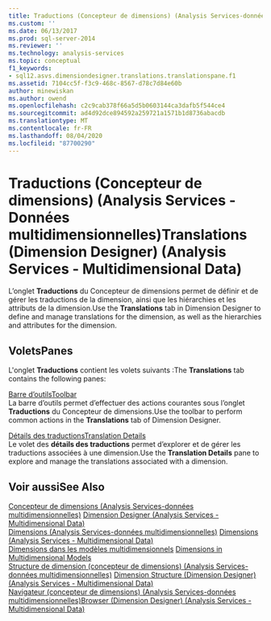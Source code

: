 ```yaml
---
title: Traductions (Concepteur de dimensions) (Analysis Services-données multidimensionnelles) | Microsoft Docs
ms.custom: ''
ms.date: 06/13/2017
ms.prod: sql-server-2014
ms.reviewer: ''
ms.technology: analysis-services
ms.topic: conceptual
f1_keywords:
- sql12.asvs.dimensiondesigner.translations.translationspane.f1
ms.assetid: 7104cc5f-f3c9-468c-8567-d78c7d84e60b
author: minewiskan
ms.author: owend
ms.openlocfilehash: c2c9cab378f66a5d5b0603144ca3dafb5f544ce4
ms.sourcegitcommit: ad4d92dce894592a259721a1571b1d8736abacdb
ms.translationtype: MT
ms.contentlocale: fr-FR
ms.lasthandoff: 08/04/2020
ms.locfileid: "87700290"
---
```

# <a name="translations-dimension-designer-analysis-services---multidimensional-data"></a><span data-ttu-id="6c669-102">Traductions (Concepteur de dimensions) (Analysis Services - Données multidimensionnelles)</span><span class="sxs-lookup"><span data-stu-id="6c669-102">Translations (Dimension Designer) (Analysis Services - Multidimensional Data)</span></span>
  <span data-ttu-id="6c669-103">L’onglet **Traductions** du Concepteur de dimensions permet de définir et de gérer les traductions de la dimension, ainsi que les hiérarchies et les attributs de la dimension.</span><span class="sxs-lookup"><span data-stu-id="6c669-103">Use the **Translations** tab in Dimension Designer to define and manage translations for the dimension, as well as the hierarchies and attributes for the dimension.</span></span>  
  
## <a name="panes"></a><span data-ttu-id="6c669-104">Volets</span><span class="sxs-lookup"><span data-stu-id="6c669-104">Panes</span></span>  
 <span data-ttu-id="6c669-105">L'onglet **Traductions** contient les volets suivants :</span><span class="sxs-lookup"><span data-stu-id="6c669-105">The **Translations** tab contains the following panes:</span></span>  
  
 [<span data-ttu-id="6c669-106">Barre d’outils</span><span class="sxs-lookup"><span data-stu-id="6c669-106">Toolbar</span></span>](toolbar-translations-dimension-designer-analysis-services-multidimensional-data.md)  
 <span data-ttu-id="6c669-107">La barre d’outils permet d’effectuer des actions courantes sous l’onglet **Traductions** du Concepteur de dimensions.</span><span class="sxs-lookup"><span data-stu-id="6c669-107">Use the toolbar to perform common actions in the **Translations** tab of Dimension Designer.</span></span>  
  
 [<span data-ttu-id="6c669-108">Détails des traductions</span><span class="sxs-lookup"><span data-stu-id="6c669-108">Translation Details</span></span>](translation-details-dimension-designer-analysis-services-multidimensional-data.md)  
 <span data-ttu-id="6c669-109">Le volet des **détails des traductions** permet d’explorer et de gérer les traductions associées à une dimension.</span><span class="sxs-lookup"><span data-stu-id="6c669-109">Use the **Translation Details** pane to explore and manage the translations associated with a dimension.</span></span>  
  
## <a name="see-also"></a><span data-ttu-id="6c669-110">Voir aussi</span><span class="sxs-lookup"><span data-stu-id="6c669-110">See Also</span></span>  
 <span data-ttu-id="6c669-111">[Concepteur de dimensions &#40;Analysis Services-données multidimensionnelles&#41;](dimension-designer-analysis-services-multidimensional-data.md) </span><span class="sxs-lookup"><span data-stu-id="6c669-111">[Dimension Designer &#40;Analysis Services - Multidimensional Data&#41;](dimension-designer-analysis-services-multidimensional-data.md) </span></span>  
 <span data-ttu-id="6c669-112">[Dimensions &#40;Analysis Services-données multidimensionnelles&#41;](multidimensional-models-olap-logical-dimension-objects/dimensions-analysis-services-multidimensional-data.md) </span><span class="sxs-lookup"><span data-stu-id="6c669-112">[Dimensions &#40;Analysis Services - Multidimensional Data&#41;](multidimensional-models-olap-logical-dimension-objects/dimensions-analysis-services-multidimensional-data.md) </span></span>  
 <span data-ttu-id="6c669-113">[Dimensions dans les modèles multidimensionnels](multidimensional-models/dimensions-in-multidimensional-models.md) </span><span class="sxs-lookup"><span data-stu-id="6c669-113">[Dimensions in Multidimensional Models](multidimensional-models/dimensions-in-multidimensional-models.md) </span></span>  
 <span data-ttu-id="6c669-114">[Structure de dimension &#40;concepteur de dimensions&#41; &#40;Analysis Services-données multidimensionnelles&#41;](dimension-structure-dimension-designer-analysis-services-multidimensional-data.md) </span><span class="sxs-lookup"><span data-stu-id="6c669-114">[Dimension Structure &#40;Dimension Designer&#41; &#40;Analysis Services - Multidimensional Data&#41;](dimension-structure-dimension-designer-analysis-services-multidimensional-data.md) </span></span>  
 [<span data-ttu-id="6c669-115">Navigateur &#40;concepteur de dimensions&#41; &#40;Analysis Services-données multidimensionnelles&#41;</span><span class="sxs-lookup"><span data-stu-id="6c669-115">Browser &#40;Dimension Designer&#41; &#40;Analysis Services - Multidimensional Data&#41;</span></span>](browser-dimension-designer-analysis-services-multidimensional-data.md)  
  
  

